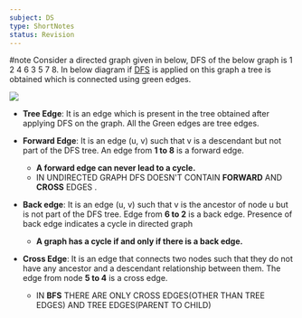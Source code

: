 ```yaml
---
subject: DS
type: ShortNotes
status: Revision
---
```

#note
Consider a directed graph given in below, DFS of the below graph is 1 2 4 6 3 5 7 8. In below diagram if [DFS](https://www.geeksforgeeks.org/depth-first-traversal-for-a-graph/) is applied on this graph a tree is obtained which is connected using green edges.

![](https://media.geeksforgeeks.org/wp-content/uploads/Untitled-drawing-2-4.jpg)

- **Tree Edge**: It is an edge which is present in the tree obtained after applying DFS on the graph. All the Green edges are tree edges. 
  
- **Forward Edge**: It is an edge (u, v) such that v is a descendant but not part of the DFS tree. An edge from **1 to 8** is a forward edge. 
	- **A forward edge can never lead to a cycle.**
	- IN UNDIRECTED GRAPH DFS DOESN'T CONTAIN **FORWARD** AND **CROSS** EDGES .
  
- **Back edge**: It is an edge (u, v) such that v is the ancestor of node u but is not part of the DFS tree. Edge from **6 to 2** is a back edge. Presence of back edge indicates a cycle in directed graph
	- **A graph has a cycle if and only if there is a back edge.**  
	  
- **Cross Edge**: It is an edge that connects two nodes such that they do not have any ancestor and a descendant relationship between them. The edge from node **5 to 4** is a cross edge.
	- IN **BFS** THERE ARE ONLY CROSS EDGES(OTHER THAN TREE EDGES) AND TREE EDGES(PARENT TO CHILD)


  
